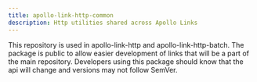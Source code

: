 ```yaml
---
title: apollo-link-http-common
description: Http utilities shared across Apollo Links
---
```


This repository is used in apollo-link-http and apollo-link-http-batch. The
package is public to allow easier development of links that will be a part of
the main repository. Developers using this package should know that the api
will change and versions may not follow SemVer.
